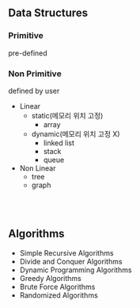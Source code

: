 ## Data Structures

### Primitive

pre-defined

### Non Primitive

defined by user

- Linear
  - static(메모리 위치 고정)
    - array
  - dynamic(메모리 위치 고정 X)
    - linked list
    - stack
    - queue
- Non Linear
  - tree
  - graph

<br/>
<br/>

## Algorithms

- Simple Recursive Algorithms
- Divide and Conquer Algorithms
- Dynamic Programming Algorithms
- Greedy Algorithms
- Brute Force Algorithms
- Randomized Algorithms